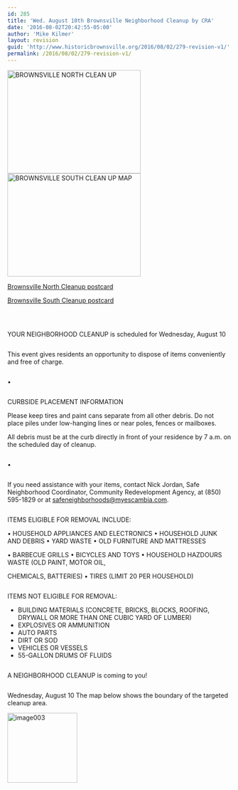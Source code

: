 ```yaml
---
id: 285
title: 'Wed. August 10th Brownsville Neighborhood Cleanup by CRA'
date: '2016-08-02T20:42:55-05:00'
author: 'Mike Kilmer'
layout: revision
guid: 'http://www.historicbrownsville.org/2016/08/02/279-revision-v1/'
permalink: /2016/08/02/279-revision-v1/
---
```


<a href="http://www.historicbrownsville.org/wp/wp-content/uploads/2016/08/Brownsville-North-Cleanup-postcard.pdf"><img class="alignnone size-medium wp-image-283" src="http://www.historicbrownsville.org/wp/wp-content/uploads/2016/08/BROWNSVILLE-NORTH-CLEAN-UP-300x232.jpg" alt="BROWNSVILLE NORTH CLEAN UP" width="300" height="232" /> <img class="alignnone size-medium wp-image-284" src="http://www.historicbrownsville.org/wp/wp-content/uploads/2016/08/BROWNSVILLE-SOUTH-CLEAN-UP-MAP-300x232.jpg" alt="BROWNSVILLE SOUTH CLEAN UP MAP" width="300" height="232" /></a>

<a href="http://www.historicbrownsville.org/wp/wp-content/uploads/2016/08/Brownsville-North-Cleanup-postcard.pdf">Brownsville North Cleanup postcard</a>

<a href="http://www.historicbrownsville.org/wp/wp-content/uploads/2016/08/Brownsville-South-Cleanup-postcard.pdf">Brownsville South Cleanup postcard</a>

&nbsp;
<div class="page" title="Page 1">
<div class="section">
<div class="layoutArea">
<div class="column">

YOUR NEIGHBORHOOD CLEANUP
is scheduled for Wednesday, August 10

</div>
</div>
</div>
<div class="layoutArea">
<div class="column">

This event gives residents an opportunity to dispose of items conveniently and free of charge.

</div>
</div>
<div class="section">
<div class="layoutArea">
<div class="column">

•

</div>
<div class="column">

CURBSIDE PLACEMENT INFORMATION

Please keep tires and paint cans separate from all other debris. Do not place piles under low-hanging lines or near poles, fences or mailboxes.

All debris must be at the curb directly in front of your residence by 7 a.m. on the scheduled day of cleanup.

</div>
</div>
<div class="layoutArea">
<div class="column">

•

</div>
</div>
<div class="layoutArea">
<div class="column">

If you need assistance with your items, contact Nick Jordan,
Safe Neighborhood Coordinator, Community Redevelopment Agency, at (850) 595-1829 or at safeneighborhoods@myescambia.com.

</div>
</div>
</div>
<div class="section">
<div class="layoutArea">
<div class="column">

ITEMS ELIGIBLE FOR REMOVAL INCLUDE:

• HOUSEHOLD APPLIANCES AND ELECTRONICS • HOUSEHOLD JUNK AND DEBRIS
• YARD WASTE
• OLD FURNITURE AND MATTRESSES

• BARBECUE GRILLS
• BICYCLES AND TOYS
• HOUSEHOLD HAZDOURS WASTE (OLD PAINT, MOTOR OIL,

CHEMICALS, BATTERIES)
• TIRES (LIMIT 20 PER HOUSEHOLD)

</div>
</div>
</div>
<div class="section">
<div class="layoutArea">
<div class="column">

ITEMS NOT ELIGIBLE FOR REMOVAL:
<ul>
 	<li>BUILDING MATERIALS (CONCRETE, BRICKS, BLOCKS, ROOFING, DRYWALL OR MORE THAN ONE CUBIC YARD OF LUMBER)</li>
 	<li>EXPLOSIVES OR AMMUNITION</li>
 	<li>AUTO PARTS</li>
 	<li>DIRT OR SOD</li>
 	<li>VEHICLES OR VESSELS</li>
 	<li>55-GALLON DRUMS OF FLUIDS</li>
</ul>
</div>
</div>
</div>
</div>
<div class="page" title="Page 2">
<div class="layoutArea">
<div class="column">

A NEIGHBORHOOD CLEANUP is coming to you!

</div>
</div>
<div class="section">
<div class="layoutArea">
<div class="column">

Wednesday, August 10
The map below shows the boundary of the targeted cleanup area.

</div>
</div>
</div>
</div>
<img class="alignnone size-medium wp-image-282" src="http://www.historicbrownsville.org/wp/wp-content/uploads/2016/08/image003.jpg" alt="image003" width="157" height="157" />